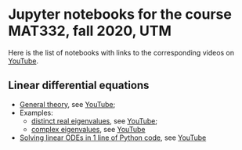 # Jupyter notebooks for the course MAT332, fall 2020, UTM

Here is the list of notebooks with links to the corresponding videos on [YouTube](https://www.youtube.com/playlist?list=PLEnYOnT-x1UWv6Tezx4Ml2tIWwsEmEdEu).

## Linear differential equations

* [General theory](./Linear_ODEs.ipynb), see [YouTube](https://youtu.be/SfXSwMhXSSY);
* Examples:
  - [distinct real eigenvalues](./Linear_ODE_real_evs.ipynb), see [YouTube](https://youtu.be/kMeGbVdQPFA);
  - [complex eigenvalues](./Linear_ODE_complex_evs.ipynb), see [YouTube](https://youtu.be/i4RDfp2iOEY)
* [Solving linear ODEs in 1 line of Python code](./Lienar_ODEs_sympy.ipynb), see [YouTube](https://youtu.be/oN254rVNyHs)
